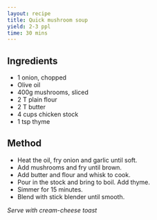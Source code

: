 ```yaml
---
layout: recipe
title: Quick mushroom soup
yield: 2-3 ppl
time: 30 mins
---
```


## Ingredients
-  1 onion, chopped
-   Olive oil
- 400g mushrooms, sliced
- 2 T plain flour
- 2 T butter
- 4 cups chicken stock
- 1 tsp thyme

## Method
- Heat the oil, fry onion and garlic until soft. 
- Add mushrooms and fry until brown. 
- Add butter and flour and whisk to cook. 
- Pour in the stock and bring to boil. Add thyme.
- Simmer for 15 minutes.
- Blend with stick blender until smooth.

_Serve with cream-cheese toast_
